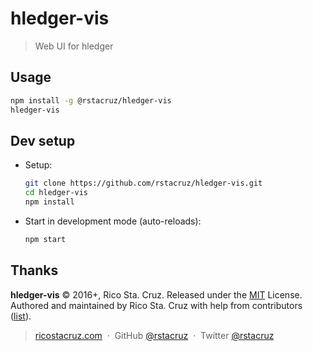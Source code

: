 # hledger-vis

> Web UI for hledger

## Usage

```sh
npm install -g @rstacruz/hledger-vis
hledger-vis
```

## Dev setup

* Setup:

  ```sh
  git clone https://github.com/rstacruz/hledger-vis.git
  cd hledger-vis
  npm install
  ```

* Start in development mode (auto-reloads):

  ```sh
  npm start
  ```

## Thanks

**hledger-vis** © 2016+, Rico Sta. Cruz. Released under the [MIT] License.<br>
Authored and maintained by Rico Sta. Cruz with help from contributors ([list][contributors]).

> [ricostacruz.com](http://ricostacruz.com) &nbsp;&middot;&nbsp;
> GitHub [@rstacruz](https://github.com/rstacruz) &nbsp;&middot;&nbsp;
> Twitter [@rstacruz](https://twitter.com/rstacruz)

[MIT]: http://mit-license.org/
[contributors]: http://github.com/rstacruz/hledger-vis/contributors
